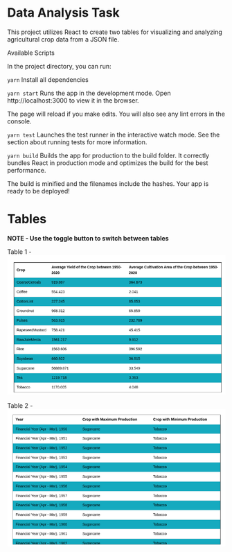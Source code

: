 # Data Analysis Task

This project utilizes React to create two tables for visualizing and analyzing agricultural crop data from a JSON file.

Available Scripts

In the project directory, you can run:

`yarn`
Install all dependencies

`yarn start`
Runs the app in the development mode.
Open http://localhost:3000 to view it in the browser.

The page will reload if you make edits.
You will also see any lint errors in the console.

`yarn test`
Launches the test runner in the interactive watch mode.
See the section about running tests for more information.

`yarn build`
Builds the app for production to the build folder.
It correctly bundles React in production mode and optimizes the build for the best performance.

The build is minified and the filenames include the hashes.
Your app is ready to be deployed!

# Tables

**NOTE - Use the toggle button to switch between tables**

Table 1 -
![Alt text for your image](./public/table1.png)

Table 2 -
![Alt text for your image](./public/table2.png)


